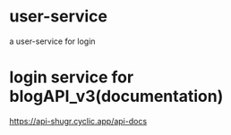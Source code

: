 # user-service
a user-service for login

# login service for blogAPI_v3(documentation)
https://api-shugr.cyclic.app/api-docs